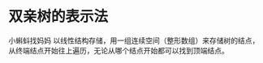 


# 双亲树的表示法

小蝌蚪找妈妈
以线性结构存储，用一组连续空间（整形数组）来存储树的结点，
从终端结点开始往上遍历，无论从哪个结点开始都可以找到顶端结点。
<!--stackedit_data:
eyJoaXN0b3J5IjpbNTYzOTQ3OTIwXX0=
-->